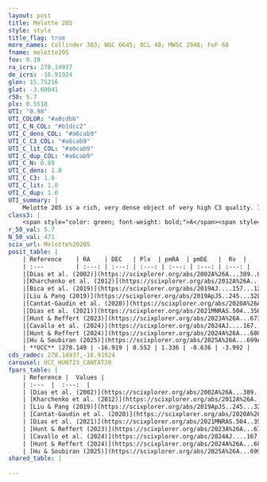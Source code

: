 ```yaml
---
layout: post
title: Melotte 205
style: style
title_flag: true
more_names: Collinder 383; NGC 6645; OCL 48; MWSC 2946; FoF 68
fname: melotte205
fov: 0.19
ra_icrs: 278.14937
de_icrs: -16.91924
glon: 15.75216
glat: -3.60041
r50: 5.7
plx: 0.5518
UTI: "0.98"
UTI_COLOR: "#a8cdbb"
UTI_C_N_COL: "#b1dcc2"
UTI_C_dens_COL: "#a6cab9"
UTI_C_C3_COL: "#a6cab9"
UTI_C_lit_COL: "#a6cab9"
UTI_C_dup_COL: "#a6cab9"
UTI_C_N: 0.89
UTI_C_dens: 1.0
UTI_C_C3: 1.0
UTI_C_lit: 1.0
UTI_C_dup: 1.0
UTI_summary: |
    Melotte 205 is a rich, very dense object of very high C3 quality. It is very well-studied in the literature.
class3: |
    <span style="color: green; font-weight: bold;">A</span><span style="color: green; font-weight: bold;">A</span>
r_50_val: 5.7
N_50_val: 471
scix_url: Melotte%20205
posit_table: |
    | Reference    | RA    | DEC   | Plx  | pmRA  | pmDE   |  Rv  |
    | :---         | :---: | :---: | :---: | :---: | :---: | :---: |
    |[Dias et al. (2002)](https://scixplorer.org/abs/2002A%26A...389..871D) | 278.154 | -16.886 | -- | -2.36 | -1.9 | -- |
    |[Kharchenko et al. (2012)](https://scixplorer.org/abs/2012A%26A...543A.156K) | 278.13 | -16.91 | -- | 1.32 | -2.48 | -- |
    |[Bica et al. (2019)](https://scixplorer.org/abs/2019AJ....157...12B) | 278.145 | -16.906 | -- | -- | -- | -- |
    |[Liu & Pang (2019)](https://scixplorer.org/abs/2019ApJS..245...32L) | 278.144 | -16.922 | 0.55 | 1.289 | -0.616 | -- |
    |[Cantat-Gaudin et al. (2020)](https://scixplorer.org/abs/2020A%26A...640A...1C) | 278.158 | -16.918 | 0.543 | 1.34 | -0.633 | -- |
    |[Dias et al. (2021)](https://scixplorer.org/abs/2021MNRAS.504..356D) | 278.164 | -16.915 | 0.545 | 1.343 | -0.628 | -4.94 |
    |[Hunt & Reffert (2023)](https://scixplorer.org/abs/2023A%26A...673A.114H) | 278.145 | -16.926 | 0.547 | 1.33 | -0.642 | -5.583 |
    |[Cavallo et al. (2024)](https://scixplorer.org/abs/2024AJ....167...12C) | 278.156 | -16.916 | 0.548 | -- | -- | -- |
    |[Hunt & Reffert (2024)](https://scixplorer.org/abs/2024A%26A...686A..42H) | 278.145 | -16.926 | 0.547 | 1.33 | -0.642 | -5.583 |
    |[Hu & Soubiran (2025)](https://scixplorer.org/abs/2025A%26A...699A.246H) | 278.156 | -16.916 | -- | -- | -- | -- |
    | **UCC** |278.149 | -16.919 | 0.552 | 1.336 | -0.636 | -3.992 | 
cds_radec: 278.14937,-16.91924
carousel: UCC_HUNT23_CANTAT20
fpars_table: |
    | Reference |  Values |
    | :---  |  :---:  |
    | [Dias et al. (2002)](https://scixplorer.org/abs/2002A%26A...389..871D) | `E(B-V)=0.36, Dist=1245.0, Age=8.6` |
    | [Kharchenko et al. (2012)](https://scixplorer.org/abs/2012A%26A...543A.156K) | `e_bv=0.36, distance=1245, log_age=8.61` |
    | [Liu & Pang (2019)](https://scixplorer.org/abs/2019ApJS..245...32L) | `Age=1.15, Z=-1.0` |
    | [Cantat-Gaudin et al. (2020)](https://scixplorer.org/abs/2020A%26A...640A...1C) | `AVNN=0.97, DMNN=11.29, AgeNN=8.71` |
    | [Dias et al. (2021)](https://scixplorer.org/abs/2021MNRAS.504..356D) | `Av=1.411, Dist=1526, logage=8.591, [Fe/H]=0.097` |
    | [Hunt & Reffert (2023)](https://scixplorer.org/abs/2023A%26A...673A.114H) | `AV50=0.962, diffAV50=0.293, MOD50=11.139, logAge50=8.604` |
    | [Cavallo et al. (2024)](https://scixplorer.org/abs/2024AJ....167...12C) | `AV50=1.29, dMod50=10.83, logAge50=8.78, [Fe/H]50=-0.15` |
    | [Hunt & Reffert (2024)](https://scixplorer.org/abs/2024A%26A...686A..42H) | `MassJ=3054.99` |
    | [Hu & Soubiran (2025)](https://scixplorer.org/abs/2025A%26A...699A.246H) | `MA22=-0.14, MA23f=-0.35, MA23g=0.01, MZ23=-0.15, MK24=-0.19, MF24=-0.26` |
shared_table: |
    
---
```

